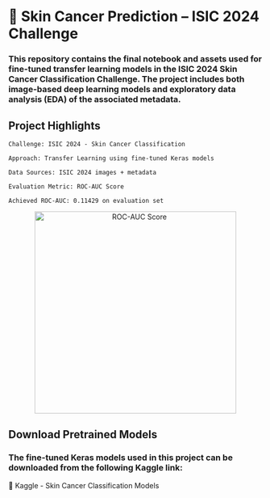 # 🧬 Skin Cancer Prediction – ISIC 2024 Challenge
### This repository contains the final notebook and assets used for fine-tuned transfer learning models in the ISIC 2024 Skin Cancer Classification Challenge. The project includes both image-based deep learning models and exploratory data analysis (EDA) of the associated metadata.
## Project Highlights

    Challenge: ISIC 2024 - Skin Cancer Classification

    Approach: Transfer Learning using fine-tuned Keras models

    Data Sources: ISIC 2024 images + metadata

    Evaluation Metric: ROC-AUC Score

    Achieved ROC-AUC: 0.11429 on evaluation set

<p align="center"> <img src="https://github.com/user-attachments/assets/156e57c6-f120-43e2-afa0-761345578b81" alt="ROC-AUC Score" width="400"/> </p>

## Download Pretrained Models

### The fine-tuned Keras models used in this project can be downloaded from the following Kaggle link:

🔗 Kaggle - Skin Cancer Classification Models
